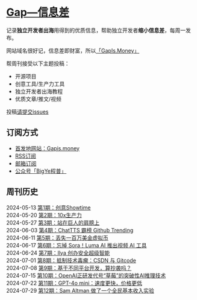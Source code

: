 # [Gap—信息差](https://gapis.money/)


记录**独立开发者出海**用得到的优质信息，帮助独立开发者**缩小信息差**，每周一发布。

网站域名很好记，信息差即财富，所以[「GapIs.Money」](https://gapis.money/)

帮周刊接受以下主题投稿：
- 开源项目
- 创意工具/生产力工具
- 独立开发者出海教程
- 优质文章/推文/视频

投稿[请提交issues](https://github.com/weijunext/gapis.money/issues)

## 订阅方式

- [首发地网站：Gapis.money](https://gapis.money/)  
- [RSS订阅](https://gapis.money/rss.xml)  
- [邮箱订阅](https://noteforms.com/forms/bvjqwl)  
- [公众号「BigYe程普」](https://mp.weixin.qq.com/mp/appmsgalbum?__biz=MzA5NTQ0NDI3OQ==&action=getalbum&album_id=3456480654760919050&scene=173&subscene=0&sessionid=0&enterid=1716776496&from_msgid=2649588781&from_itemidx=1&count=3&nolastread=1#wechat_redirect)  

## 周刊历史

2024-05-13 [第1期：创意Showtime](https://gapis.money/weekly/2024-05-13_001)  
2024-05-20 [第2期：10x生产力](https://gapis.money/weekly/2024-05-20_002)  
2024-05-27 [第3期：站在巨人的肩膀上](https://gapis.money/weekly/2024-05-27_003)  
2024-06-03 [第4期：ChatTTS 霸榜 Github Trending](https://gapis.money/weekly/2024-06-03_004)  
2024-06-11 [第5期：丢失一百万美金虚拟币](https://gapis.money/weekly/2024-06-11_005)  
2024-06-17 [第6期：忘掉 Sora！Luma AI 推出视频 AI 工具](https://gapis.money/weekly/2024-06-17_006)  
2024-06-24 [第7期：Ilya 创办安全超级智能](https://gapis.money/weekly/2024-06-24_007)  
2024-07-01 [第8期：抵制技术毒瘤：CSDN 与 Gitcode](https://gapis.money/weekly/2024-07-01_008)  
2024-07-08 [第9期：基于不同平台开发，算抄袭吗？](https://gapis.money/weekly/2024-07-08_009)  
2024-07-15 [第10期：OpenAI正研发代号“草莓”的突破性AI推理技术](https://gapis.money/weekly/2024-07-15_010)  
2024-07-22 [第11期：GPT-4o mini：速度更快，价格更低](https://gapis.money/weekly/2024-07-22_011)  
2024-07-29 [第12期：Sam Altman 做了一个全民基本收入实验](https://gapis.money/weekly/2024-07-29_012)  